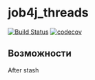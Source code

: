 # job4j_threads

[![Build Status](https://app.travis-ci.com/romankhiropulos/job4j_threads.svg?branch=main)](https://app.travis-ci.com/romankhiropulos/job4j_threads)
[![codecov](https://codecov.io/gh/romankhiropulos/job4j_threads/branch/main/graph/badge.svg?token=V7E4VU9ENV)](https://codecov.io/gh/romankhiropulos/job4j_threads)


## Возможности

After stash